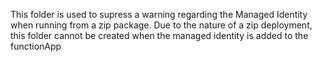 This folder is used to supress a warning regarding the Managed Identity when running from a zip package.
Due to the nature of a zip deployment, this folder cannot be created when the managed identity is added to the functionApp
